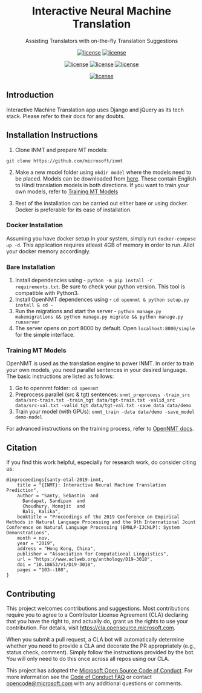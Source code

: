 <!-- <a class="reference external" href="youtu.be/DHan93R8d84"><img alt="Youtube" src=""></a>

<a class="reference external" href="ka.ms/inmt"><img alt="Youtube" src=""></a>

<a class="reference external" href="aka.ms/inmt"><img alt="Youtube" src=""></a> -->
<div align="center">

# Interactive Neural Machine Translation
Assisting Translators with on-the-fly Translation Suggestions


[![license](https://dev.azure.com/ELLORA/Interactive%20Machine%20Translation/_apis/build/status/microsoft.inmt?branchName=master)](https://dev.azure.com/ELLORA/Interactive%20Machine%20Translation/_build?definitionId=3&amp;branchName=master)
[![license](https://img.shields.io/badge/License-MIT-blue.svg)](https://github.com/PytorchLightning/pytorch-lightning/blob/master/LICENSE)

[![license](https://img.shields.io/badge/youtube-youtu.be%2FDHan93R8d84-critical?style=&logo=youtube)](https://dev.azure.com/ELLORA/Interactive%20Machine%20Translation/_build?definitionId=3&amp;branchName=master)
[![license](https://img.shields.io/badge/Demo-aka.ms%2Finmt-informational?style=&logo=microsoft-azure)](https://dev.azure.com/ELLORA/Interactive%20Machine%20Translation/_build?definitionId=3&amp;branchName=master)
[![license](https://img.shields.io/badge/Paper-anthology%2FD19--3018-lightgrey?style=&logo=read-the-docs)](https://dev.azure.com/ELLORA/Interactive%20Machine%20Translation/_build?definitionId=3&amp;branchName=master)

[![license](https://raw.githubusercontent.com/microsoft/inmt/master/docs/static/inmtv2-transparent.png)](docs/static/inmtv2-transparent.png)
<!-- [![license](https://img.shields.io/badge/Paper-anthology%2FD19--3018-lightgrey?style=&logo=read-the-docs)](https://dev.azure.com/ELLORA/Interactive%20Machine%20Translation/_build?definitionId=3&amp;branchName=master) -->


</div>

## Introduction
Interactive Machine Translation app uses Django and jQuery as its tech stack. Please refer to their docs for any doubts.

## Installation Instructions

1. Clone INMT and prepare MT models:
```
git clone https://github.com/microsoft/inmt
```
2. Make a new model folder using `mkdir model` where the models need to be placed. Models can be downloaded from [here](https://microsoftapc-my.sharepoint.com/:f:/g/personal/taganu_microsoft_com/EpG0E6SEqH9Eso4xChI14BQBxGDML3F7ksZ8Ibf1SZI46w?e=SVBmpA). These contain English to Hindi translation models in both directions. If you want to train your own models, refer to [Training MT Models](#training-mt-models)

3. Rest of the installation can be carried out either bare or using docker. Docker is preferable for its ease of installation.

### Docker Installation
Assuming you have docker setup in your system, simply run `docker-compose up -d`. This application requires atleast 4GB of memory in order to run. Allot your docker memory accordingly.

### Bare Installation
1. Install dependencies using - `python -m pip install -r requirements.txt`. Be sure to check your python version. This tool is compatible with Python3.
2. Install OpenNMT dependences using - `cd opennmt & python setup.py install & cd -`
3. Run the migrations and start the server - `python manage.py makemigrations && python manage.py migrate && python manage.py runserver`
4. The server opens on port 8000 by default. Open `localhost:8000/simple` for the simple interface.

### Training MT Models
OpenNMT is used as the translation engine to power INMT. In order to train your own models, you need parallel sentences in your desired language. The basic instructions are listed as follows:
1. Go to opennmt folder: `cd opennmt`
2. Preprocess parallel (src & tgt) sentences: 
```onmt_preprocess -train_src data/src-train.txt -train_tgt data/tgt-train.txt -valid_src data/src-val.txt -valid_tgt data/tgt-val.txt -save_data data/demo```
3. Train your model (with GPUs): 
```onmt_train -data data/demo -save_model demo-model```

For advanced instructions on the training process, refer to [OpenNMT docs](https://opennmt.net/OpenNMT-py/quickstart.html).

## Citation
If you find this work helpful, especially for research work, do consider citing us:
```
@inproceedings{santy-etal-2019-inmt,
    title = "{INMT}: Interactive Neural Machine Translation Prediction",
    author = "Santy, Sebastin  and
      Dandapat, Sandipan  and
      Choudhury, Monojit  and
      Bali, Kalika",
    booktitle = "Proceedings of the 2019 Conference on Empirical Methods in Natural Language Processing and the 9th International Joint Conference on Natural Language Processing (EMNLP-IJCNLP): System Demonstrations",
    month = nov,
    year = "2019",
    address = "Hong Kong, China",
    publisher = "Association for Computational Linguistics",
    url = "https://www.aclweb.org/anthology/D19-3018",
    doi = "10.18653/v1/D19-3018",
    pages = "103--108",
}

```

## Contributing

This project welcomes contributions and suggestions.  Most contributions require you to agree to a
Contributor License Agreement (CLA) declaring that you have the right to, and actually do, grant us
the rights to use your contribution. For details, visit https://cla.opensource.microsoft.com.

When you submit a pull request, a CLA bot will automatically determine whether you need to provide
a CLA and decorate the PR appropriately (e.g., status check, comment). Simply follow the instructions
provided by the bot. You will only need to do this once across all repos using our CLA.

This project has adopted the [Microsoft Open Source Code of Conduct](https://opensource.microsoft.com/codeofconduct/).
For more information see the [Code of Conduct FAQ](https://opensource.microsoft.com/codeofconduct/faq/) or
contact [opencode@microsoft.com](mailto:opencode@microsoft.com) with any additional questions or comments.
